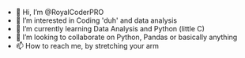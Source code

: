 - 👋 Hi, I’m @RoyalCoderPRO
- 👀 I’m interested in Coding 'duh' and data analysis
- 🌱 I’m currently learning Data Analysis and Python (little C) 
- 💞️ I’m looking to collaborate on Python, Pandas or basically anything
- 📫 How to reach me, by stretching your arm

<!---
RoyalCoderPRO/RoyalCoderPRO is a ✨ special ✨ repository because its `README.md` (this file) appears on your GitHub profile.
You can click the Preview link to take a look at your changes.
--->
